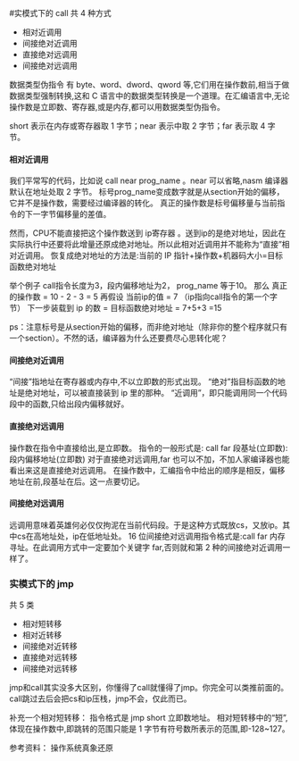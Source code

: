 #实模式下的 call
共 4 种方式
- 相对近调用
-  间接绝对近调用
- 直接绝对远调用
- 间接绝对远调用

数据类型伪指令 
有 byte、word、dword、qword 等,它们用在操作数前,相当于做数据类型强制转换,这和 C 语言中的数据类型转换是一个道理。在汇编语言中,无论操作数是立即数、寄存器,或是内存,都可以用数据类型伪指令。

short 表示在内存或寄存器取 1 字节；near 表示中取 2 字节；far 表示取 4 字节。


#### 相对近调用

 我们平常写的代码，比如说 call near prog_name 。near 可以省略,nasm 编译器默认在地址处取 2 字节。
标号prog_name变成数字就是从section开始的偏移， 它并不是操作数，需要经过编译器的转化。
真正的操作数是标号偏移量与当前指令的下一字节偏移量的差值。

然而，CPU不能直接把这个操作数送到 ip寄存器 。送到ip的是绝对地址，因此在实际执行中还要将此增量还原成绝对地址。所以此相对近调用并不能称为“直接”相对近调用。
恢复成绝对地址的方法是:当前的 IP 指针+操作数+机器码大小=目标函数绝对地址

举个例子
call指令长度为3，段内偏移地址为2， prog_name 等于10。
那么 真正的操作数 = 10 - 2 - 3 = 5
再假设 当前ip的值 = 7 （ip指向call指令的第一个字节）
下一步装载到 ip 的数 = 目标函数绝对地址 = 7+5+3 =15

ps：注意标号是从section开始的偏移，而非绝对地址（除非你的整个程序就只有一个section）。不然的话，编译器为什么还要费尽心思转化呢？

####  间接绝对近调用
“间接”指地址在寄存器或内存中,不以立即数的形式出现。
“绝对”指目标函数的地址是绝对地址，可以被直接装到 ip 里的那种。
“近调用”，即只能调用同一个代码段中的函数,只给出段内偏移就好。

#### 直接绝对远调用
操作数在指令中直接给出,是立即数。
指令的一般形式是:
call far 段基址(立即数):段内偏移地址(立即数)
对于直接绝对远调用,far 也可以不加，不加人家编译器也能看出来这是直接绝对远调用。
在操作数中，汇编指令中给出的顺序是相反，偏移地址在前,段基址在后。这一点要切记。

#### 间接绝对远调用
远调用意味着英雄何必仅仅拘泥在当前代码段。于是这种方式既放cs，又放ip。其中cs在高地址处，ip在低地址处。
16 位间接绝对远调用指令格式是:call far 内存寻址。在此调用方式中一定要加个关键字 far,否则就和第 2 种的间接绝对近调用一样了。


### 实模式下的 jmp
共 5 类
- 相对短转移
- 相对近转移
- 间接绝对近转移
- 直接绝对远转移
- 间接绝对远转移

jmp和call其实没多大区别，你懂得了call就懂得了jmp。你完全可以类推前面的。call跳过去后会把cs和ip压栈，jmp不会，仅此而已。

补充一个相对短转移：
指令格式是  jmp  short 立即数地址。
相对短转移中的“短”,体现在操作数中,即跳转的范围只能是 1 字节有符号数所表示的范围,即-128~127。

参考资料：
操作系统真象还原